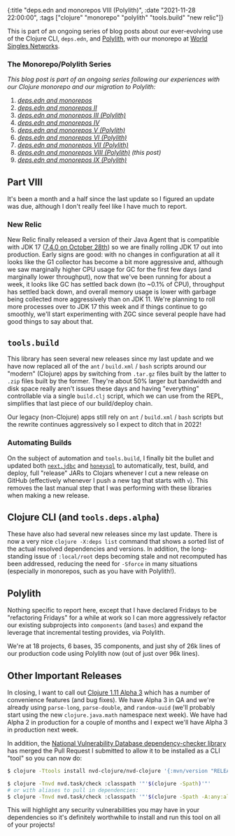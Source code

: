 {:title "deps.edn and monorepos VIII (Polylith)",
 :date "2021-11-28 22:00:00",
 :tags ["clojure" "monorepo" "polylith" "tools.build" "new relic"]}

This is part of an ongoing series of blog posts about our ever-evolving use of the Clojure CLI,
`deps.edn`, and [Polylith](https://polylith.gitbook.io/), with our monorepo at
[World Singles Networks](https://worldsinglesnetworks.com).<!--more-->

### The Monorepo/Polylith Series

_This blog post is part of an ongoing series following our experiences with our Clojure monorepo and our migration to Polylith:_

1. _[deps.edn and monorepos](https://corfield.org/blog/2021/02/23/deps-edn-monorepo/)_
2. _[deps.edn and monorepos II](https://corfield.org/blog/2021/04/21/deps-edn-monorepo-2/)_
3. _[deps.edn and monorepos III (Polylith)](https://corfield.org/blog/2021/06/06/deps-edn-monorepo-3/)_
4. _[deps.edn and monorepos IV](https://corfield.org/blog/2021/07/21/deps-edn-monorepo-4/)_
5. _[deps.edn and monorepos V (Polylith)](https://corfield.org/blog/2021/08/25/deps-edn-monorepo-5/)_
6. _[deps.edn and monorepos VI (Polylith)](https://corfield.org/blog/2021/10/01/deps-edn-monorepo-6/)_
7. _[deps.edn and monorepos VII (Polylith)](https://corfield.org/blog/2021/10/13/deps-edn-monorepo-7/)_
8. _[deps.edn and monorepos VIII (Polylith)](https://corfield.org/blog/2021/11/28/deps-edn-monorepo-8/) (this post)_
9. _[deps.edn and monorepos IX (Polylith)](https://corfield.org/blog/2022/11/05/deps-edn-monorepo-9/)_

## Part VIII

It's been a month and a half since the last update so I figured an update was due, although I don't
really feel like I have much to report.

### New Relic

New Relic finally released a version of their Java Agent that is compatible with JDK 17
([7.4.0 on October 28th](https://docs.newrelic.com/docs/release-notes/agent-release-notes/java-release-notes/java-agent-740/))
so we are finally rolling JDK 17 out into production. Early signs are good: with no
changes in configuration at all it looks like the G1 collector has become a bit more aggressive and,
although we saw marginally higher CPU usage for GC for the first few days (and
marginally lower throughput), now that we've been running for about a week, it
looks like GC has settled back down (to ~0.1% of CPU), throughput has settled
back down, and overall memory usage is lower with garbage being collected more
aggressively than on JDK 11. We're planning to roll more processes over to JDK 17
this week and if things continue to go smoothly, we'll start experimenting with
ZGC since several people have had good things to say about that.

## `tools.build`

This library has seen several new releases since my last update and we have
now replaced all of the `ant` / `build.xml` / `bash` scripts around our "modern"
(Clojure) apps by switching from `.tar.gz` files built by the latter to `.zip`
files built by the former. They're about 50% larger but bandwidth and disk
space really aren't issues these days and having "everything" controllable via
a single `build.clj` script, which we can use from the REPL, simplifies that
last piece of our build/deploy chain.

Our legacy (non-Clojure) apps still rely on `ant` / `build.xml` / `bash` scripts
but the rewrite continues aggressively so I expect to ditch that in 2022!

### Automating Builds

On the subject of automation and `tools.build`, I finally bit the bullet and
updated both [`next.jdbc`](https://github.com/seancorfield/next-jdbc) and
[`honeysql`](https://github.com/seancorfield/honeysql) to automatically,
test, build, and deploy, full "release" JARs to Clojars whenever I cut a
new release on GitHub (effectively whenever I push a new tag that starts with `v`).
This removes the last manual step that I was performing with these libraries
when making a new release.

## Clojure CLI (and `tools.deps.alpha`)

These have also had several new releases since my last update. There is now
a very nice `clojure -X:deps list` command that shows a sorted list of the
actual resolved dependencies and versions. In addition, the long-standing
issue of `:local/root` deps becoming stale and not recomputed has been
addressed, reducing the need for `-Sforce` in many situations (especially
in monorepos, such as you have with Polylith!).

## Polylith

Nothing specific to report here, except that I have declared Fridays to
be "refactoring Fridays" for a while at work so I can more aggressively
refactor our existing subprojects into `components` (and `bases`) and
expand the leverage that incremental testing provides, via Polylith.

We're at 18 projects, 6 bases, 35 components, and just shy of 26k lines
of our production code using Polylith now (out of just over 96k lines).

## Other Important Releases

In closing, I want to call out [Clojure 1.11 Alpha 3](https://clojure.org/releases/devchangelog#v1.11.0-alpha3)
which has a number of convenience features (and bug fixes). We have Alpha 3 in QA
and we're already using `parse-long`, `parse-double`, and `random-uuid` (we'll
probably start using the new `clojure.java.math` namespace next week). We have
had Alpha 2 in production for a couple of months and I expect we'll have Alpha
3 in production next week.

In addition, the [National Vulnerability Database dependency-checker library](https://github.com/rm-hull/nvd-clojure/)
has merged the Pull Request I submitted to allow it to be installed as a CLI "tool"
so you can now do:

```bash
$ clojure -Ttools install nvd-clojure/nvd-clojure '{:mvn/version "RELEASE"}' :as nvd

$ clojure -Tnvd nvd.task/check :classpath '"'$(clojure -Spath)'"'
# or with aliases to pull in dependencies:
$ clojure -Tnvd nvd.task/check :classpath '"'$(clojure -Spath -A:any:aliases)'"'
```

This will highlight any security vulnerabilities you may have in your dependencies
so it's definitely worthwhile to install and run this tool on all of your projects!
